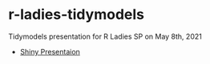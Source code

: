 # r-ladies-tidymodels
Tidymodels presentation for R Ladies SP on May 8th, 2021

- [Shiny Presentaion](https://sanchezvivi.shinyapps.io/tidymodels-shiny/)
